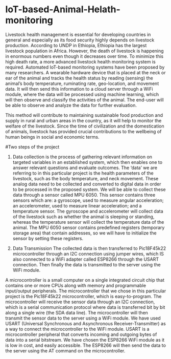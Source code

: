 # IoT-based-Animal-Helath-monitoring
Livestock health management is essential for developing countries in general and especially as its food security highly depends on livestock production. 
According to UNDP in Ethiopia, Ethiopia has the largest livestock population in Africa. However, the death of livestock is happening in enormous numbers 
even though it decreases over time. To minimize this high death rate, a more advanced livestock health monitoring system is required. Automated IoT-based
monitoring systems have been proposed by many researchers. A wearable hardware device that is placed at the neck or ear of the animal and tracks the health
status by reading (sensing) the animal’s body temperature, ruminating rate, geo-location, and movement data. It will then send this information to a cloud 
server through a WiFi module, where the data will be processed using machine learning, which will then observe and classify the activities of the animal. 
The end-user will be able to observe and analyze the data for further evaluation. 

This method will contribute to maintaining sustainable food production and supply in rural and urban areas in the country, as it will help to monitor the 
welfare of the livestock. Since the time of civilization and the domestication of animals, livestock has provided crucial contributions to the wellbeing 
of human beings in social and economic terms. 


#Two steps of the project

1. Data collection is the process of gathering relevant information on targeted variables in an established system, which then enables one to answer relevant 
questions and evaluate outcomes. The ‘data’ we are referring to in this particular project is the health parameters of the livestock, such as the body 
temperature, and neck movement. These analog data need to be collected and converted to digital data in order to be processed in the proposed system. 
We will be able to collect these data through a sensor called MPU 6050. This sensor contains three sensors which are: a gyroscope, used to measure angular 
acceleration; an accelerometer, used to measure linear acceleration; and a temperature sensor. The gyroscope and accelerometer will collect data of the 
livestock such as whether the animal is sleeping or standing, whereas the temperature sensor will collect the temperature data of the animal. 
The MPU 6050 sensor contains predefined registers (temporary storage area) that contain addresses, so we will have to initialize the sensor 
by setting these registers.


2. Data Transmission
The collected data is then transferred to Pic18F45k22 microcontroller through an I2C connection using jumper wires, which IS also connected to 
a WiFi adapter called ESP8266 through the USART connection. Then finally the data is transmitted to the server using the WiFi module. 

A microcontroller is a small computer on a single integrated circuit chip that contains one or more CPUs along with memory and programmable input/output peripherals.
The microcontroller that we chose in this particular project is the Pic18F45k22 microcontroller, which is easy-to-program. The microcontroller will receive the sensor 
data through an I2C connection, which is a serial communication protocol where data is transferred bit by bit along a single wire (the SDA data line). The microcontroller 
will then transmit the sensor data to the server using a WiFi module. We have used USART (Universal Synchronous and Asynchronous Receiver-Transmitter) as a way to 
connect the microcontroller to the WiFi module. USART is a microcontroller peripheral that converts incoming and outgoing bytes of data into a serial bitstream. 
We have chosen the ESP8266 WiFi module as it is low in cost, and easily accessible. The ESP8266 will then send the data to the server using the AT command on the 
microcontroller.

